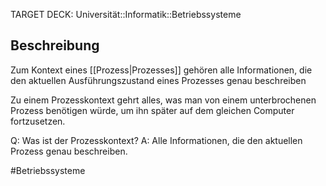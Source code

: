 TARGET DECK: Universität::Informatik::Betriebssysteme

## Beschreibung
Zum Kontext eines [[Prozess|Prozesses]] gehören alle Informationen, die den aktuellen Ausführungszustand eines Prozesses genau beschreiben

Zu einem Prozesskontext gehrt alles, was man von einem unterbrochenen Prozess benötigen würde, um ihn später auf dem gleichen Computer fortzusetzen.

Q: Was ist der Prozesskontext?
A: Alle Informationen, die den aktuellen Prozess genau beschreiben.
<!--ID: 1642897217098-->


#Betriebssysteme 